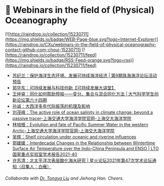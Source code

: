 # 🌊 Webinars in the field of (Physical) Oceanography

[![https://raindrop.io/collection/15230711](https://img.shields.io/badge/WEB-Page-blue.svg?logo=Internet-Explorer)](https://raindrop.io/CXu/webinars-in-the-field-of-physical-oceanography-contact-github-com-chouj-15230711) [![https://raindrop.io/collection/15230711/feed](https://img.shields.io/badge/RSS-Feed-orange.svg?logo=rss)](https://raindrop.io/collection/15230711/feed)

<!-- BLOG-POST-LIST:START -->
- [苏纪兰：保护海洋生态环境、发展可持续海洋经济 | 第9期珠海海洋论坛活动预告](https://mp.weixin.qq.com/s/V0rDQMo8FzkFnOCL-Q4JXQ)
- [郭华东：可持续发展与科技创新【可持续发展大讲堂】](https://mp.weixin.qq.com/s/hpQ6peGoSMkf1l-8NumZ2A)
- [王仲睿：同化如何帮助预报——变分、集合与混合同化方法 | 大气科学学生创新论坛第六十四期](https://mp.weixin.qq.com/s/NCNpj7Gjmzuk-5InM0kXaA)
- [孙诚：大西洋多年代际振荡的机理及影响](https://mp.weixin.qq.com/s/nM4U2UIM0R3U4JCC-Mfr4Q)
- [刘茂峰：The active role of ocean salinity in climate change: beyond a passive tracer-上海交通大学海洋学院官网-上海交大海洋学院](https://soo.sjtu.edu.cn/index_xsbg/5078.html)
- [林培根：Evolution and fate of Pacific Summer Water in the western Arctic-上海交通大学海洋学院官网-上海交大海洋学院](https://soo.sjtu.edu.cn/index_xsbg/5077.html)
- [吴辉：Shelf circulation under oceanic and riverine influences](https://mp.weixin.qq.com/s/KO1-LQDX-DlxGF7lHmONPQ)
- [郭媛媛：Interdecadal Changes in the Relationship between Wintertime Surface Air Temperature over the Indo-China Peninsula and ENSO | LTO国家重点实验室学术报告2021-40](https://mp.weixin.qq.com/s/zQP5kbTEzXaBinM9lo396Q)
- [许苏清：北太平洋次表层酸化海水研究 | 星火论坛2021年第47次学术论坛通知（召集人：白雁）](https://mp.weixin.qq.com/s/OA1-7vBf047YkJIHluSEmg)
<!-- BLOG-POST-LIST:END -->

###### Collaborate with [Dr. Tongya Liu](https://liutongya.github.io/) and Jiehong Han. Cheers.
